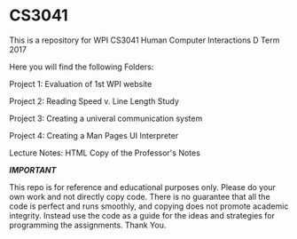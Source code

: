 # CS3041
This is a repository for WPI CS3041 Human Computer Interactions D Term 2017

Here you will find the following Folders:


Project 1: Evaluation of 1st WPI website


Project 2: Reading Speed v. Line Length Study


Project 3: Creating a univeral communication system


Project 4: Creating a Man Pages UI Interpreter


Lecture Notes: HTML Copy of the Professor's Notes 


***IMPORTANT***

  This repo is for reference and educational purposes only. Please do your own work and not directly copy code. There is no guarantee that all the code is perfect and runs smoothly, and copying does not promote academic integrity. Instead use the code as a guide for the ideas and strategies for programming the assignments. Thank You.
